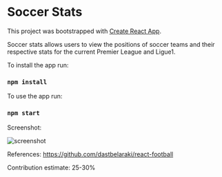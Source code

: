 # Soccer Stats

This project was bootstrapped with [Create React App](https://github.com/facebook/create-react-app).

Soccer stats allows users to view the positions of soccer teams and their respective stats for the current Premier League and Ligue1.

To install the app run:
### `npm install`

To use the app run:
### `npm start`

Screenshot:

![screenshot](https://user-images.githubusercontent.com/45516995/214428896-7f35d114-e222-43cf-9d1d-76328f62e843.png)

References:
https://github.com/dastbelaraki/react-football

Contribution estimate: 25-30%
